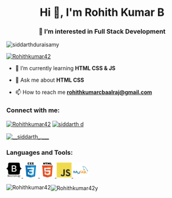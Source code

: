 
<h1 align="center">Hi 👋, I'm Rohith Kumar B</h1>
<h3 align="center">👀 I’m interested in  Full Stack Development</h3>

<p align="left"> <img src="https://komarev.com/ghpvc/?username=siddarthduraisamy&label=Profile%20views&color=0e75b6&style=flat" alt="siddarthduraisamy" /> </p>

<p align="left"> <a href="https://twitter.com/Rohithkumar42" target="blank"><img src="https://img.shields.io/twitter/follow/Rohithkumar42?logo=twitter&style=for-the-badge" alt="Rohithkumar42" /></a> </p>

- 🌱 I’m currently learning **HTML CSS & JS**

- 💬 Ask me about **HTML CSS**

- 📫 How to reach me **rohithkumarcbaalraj@gmail.com**

<h3 align="left">Connect with me:</h3>
<p align="left">
<a href="https://twitter.com/Rohithkumar42" target="blank"><img align="center" src="https://raw.githubusercontent.com/rahuldkjain/github-profile-readme-generator/master/src/images/icons/Social/twitter.svg" alt="Rohithkumar42" height="30" width="40" /></a>
<a href="https://www.linkedin.com/in/rohithkumarbalraj/" target="blank"><img align="center" src="https://raw.githubusercontent.com/rahuldkjain/github-profile-readme-generator/master/src/images/icons/Social/linked-in-alt.svg" alt="siddarth d" height="30" width="40" /></a>

<a href="https://www.instagram.com/rohith_kumar_18/" target="blank"><img align="center" src="https://raw.githubusercontent.com/rahuldkjain/github-profile-readme-generator/master/src/images/icons/Social/instagram.svg" alt="__siddarth_.___" height="30" width="40" /></a>
</p>

<h3 align="left">Languages and Tools:</h3>
<p align="left"> <a href="https://getbootstrap.com" target="_blank" rel="noreferrer"> <img src="https://raw.githubusercontent.com/devicons/devicon/master/icons/bootstrap/bootstrap-plain-wordmark.svg" alt="bootstrap" width="40" height="40"/> </a> <a href="https://www.w3schools.com/css/" target="_blank" rel="noreferrer"> <img src="https://raw.githubusercontent.com/devicons/devicon/master/icons/css3/css3-original-wordmark.svg" alt="css3" width="40" height="40"/> </a> <a href="https://www.w3.org/html/" target="_blank" rel="noreferrer"> <img src="https://raw.githubusercontent.com/devicons/devicon/master/icons/html5/html5-original-wordmark.svg" alt="html5" width="40" height="40"/> </a> <a href="https://developer.mozilla.org/en-US/docs/Web/JavaScript" target="_blank" rel="noreferrer"> <img src="https://raw.githubusercontent.com/devicons/devicon/master/icons/javascript/javascript-original.svg" alt="javascript" width="40" height="40"/> </a> <a href="https://www.mysql.com/" target="_blank" rel="noreferrer"> <img src="https://raw.githubusercontent.com/devicons/devicon/master/icons/mysql/mysql-original-wordmark.svg" alt="mysql" width="40" height="40"/> </a> </p>

<p><img align="left" src="https://github-readme-stats.vercel.app/api/top-langs?username=Rohithkumar42&show_icons=true&locale=en&layout=compact" alt="Rohithkumar42" /></p>

<p><img align="center" src="https://github-readme-stats.vercel.app/api?username=Rohithkumar42&show_icons=true&locale=en" alt="Rohithkumar42y" /></p>


<!---
Rohith-kumar42/Rohith-kumar42 is a ✨ special ✨ repository because its `README.md` (this file) appears on your GitHub profile.
You can click the Preview link to take a look at your changes.
--->
